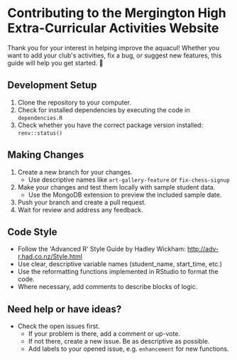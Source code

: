 # Contributing to the Mergington High Extra-Curricular Activities Website

Thank you for your interest in helping improve the aquacul!
Whether you want to add your club's activities, fix a bug, or suggest
new features, this guide will help you get started. 🎉



## Development Setup

1. Clone the repository to your computer.
2. Check for installed dependencies by executing the code in `dependencies.R`
3. Check whether you have the correct package version installed: `renv::status()`



## Making Changes

1. Create a new branch for your changes.
   - Use descriptive names like `art-gallery-feature` or `fix-chess-signup`
2. Make your changes and test them locally with sample student data.
   - Use the MongoDB extension to preview the included sample date.
3. Push your branch and create a pull request.
4. Wait for review and address any feedback.



## Code Style

- Follow the 'Advanced R' Style Guide by Hadley Wickham: http://adv-r.had.co.nz/Style.html
- Use clear, descriptive variable names (student_name, start_time, etc.)
- Use the reformatting functions implemented in RStudio to format the code.
- Where necessary, add comments to describe blocks of logic.



## Need help or have ideas?

- Check the open issues first.
  - If your problem is there, add a comment or up-vote.
  - If not there, create a new issue. Be as descriptive as possible.
  - Add labels to your opened issue, e.g. `enhancement` for new functions.